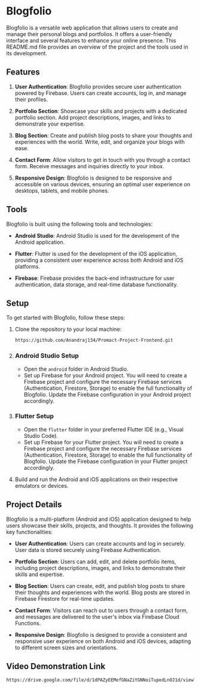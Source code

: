 # Blogfolio

Blogfolio is a versatile web application that allows users to create and manage their personal blogs and portfolios. It offers a user-friendly interface and several features to enhance your online presence. This README.md file provides an overview of the project and the tools used in its development.

## Features

1. **User Authentication**: Blogfolio provides secure user authentication powered by Firebase. Users can create accounts, log in, and manage their profiles.

2. **Portfolio Section**: Showcase your skills and projects with a dedicated portfolio section. Add project descriptions, images, and links to demonstrate your expertise.

3. **Blog Section**: Create and publish blog posts to share your thoughts and experiences with the world. Write, edit, and organize your blogs with ease.

4. **Contact Form**: Allow visitors to get in touch with you through a contact form. Receive messages and inquiries directly to your inbox.

5. **Responsive Design**: Blogfolio is designed to be responsive and accessible on various devices, ensuring an optimal user experience on desktops, tablets, and mobile phones.

## Tools

Blogfolio is built using the following tools and technologies:

- **Android Studio**: Android Studio is used for the development of the Android application.

- **Flutter**: Flutter is used for the development of the iOS application, providing a consistent user experience across both Android and iOS platforms.

- **Firebase**: Firebase provides the back-end infrastructure for user authentication, data storage, and real-time database functionality.

## Setup

To get started with Blogfolio, follow these steps:

1. Clone the repository to your local machine:

   ```bash
   https://github.com/Anandraj134/Promact-Project-Frontend.git
   ```

2. ### Android Studio Setup

    - Open the `android` folder in Android Studio.
    - Set up Firebase for your Android project. You will need to create a Firebase project and configure the necessary Firebase services (Authentication, Firestore, Storage) to enable the full functionality of Blogfolio. Update the Firebase configuration in your Android project accordingly.

3. ### Flutter Setup

    - Open the `flutter` folder in your preferred Flutter IDE (e.g., Visual Studio Code).
    - Set up Firebase for your Flutter project. You will need to create a Firebase project and configure the necessary Firebase services (Authentication, Firestore, Storage) to enable the full functionality of Blogfolio. Update the Firebase configuration in your Flutter project accordingly.

4. Build and run the Android and iOS applications on their respective emulators or devices.

## Project Details

Blogfolio is a multi-platform (Android and iOS) application designed to help users showcase their skills, projects, and thoughts. It provides the following key functionalities:

- **User Authentication**: Users can create accounts and log in securely. User data is stored securely using Firebase Authentication.

- **Portfolio Section**: Users can add, edit, and delete portfolio items, including project descriptions, images, and links to demonstrate their skills and expertise.

- **Blog Section**: Users can create, edit, and publish blog posts to share their thoughts and experiences with the world. Blog posts are stored in Firebase Firestore for real-time updates.

- **Contact Form**: Visitors can reach out to users through a contact form, and messages are delivered to the user's inbox via Firebase Cloud Functions.

- **Responsive Design**: Blogfolio is designed to provide a consistent and responsive user experience on both Android and iOS devices, adapting to different screen sizes and orientations.

## Video Demonstration Link
   ```bash
   https://drive.google.com/file/d/1dPAZyEEMefGNaZiYGNNoiTupodLnOJ1d/view?usp=sharing
   ```